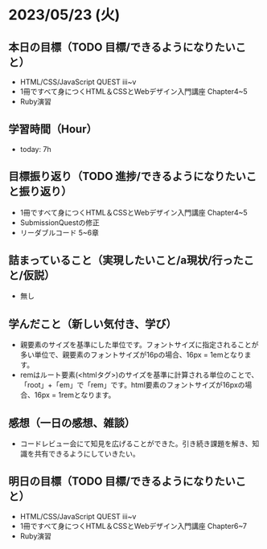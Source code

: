 # 2023/05/23 (火)

## 本日の目標（TODO 目標/できるようになりたいこと）

- HTML/CSS/JavaScript QUEST ⅲ~v
- 1冊ですべて身につくHTML＆CSSとWebデザイン入門講座 Chapter4~5
- Ruby演習

## 学習時間（Hour）

- today: 7h

## 目標振り返り（TODO 進捗/できるようになりたいこと振り返り）

- 1冊ですべて身につくHTML＆CSSとWebデザイン入門講座 Chapter4~5
- SubmissionQuestの修正
- リーダブルコード 5~6章

## 詰まっていること（実現したいこと/a現状/行ったこと/仮説）

- 無し

## 学んだこと（新しい気付き、学び）

- 親要素のサイズを基準にした単位です。フォントサイズに指定されることが多い単位で、親要素のフォントサイズが16pの場合、16px = 1emとなります。
- remはルート要素(<htmlタグ>)のサイズを基準に計算される単位のことで、「root」+「em」で「rem」です。html要素のフォントサイズが16pxの場合、16px = 1remとなります。

## 感想（一日の感想、雑談）

- コードレビュー会にて知見を広げることができた。引き続き課題を解き、知識を共有できるようにしていきたい。

## 明日の目標（TODO 目標/できるようになりたいこと）

- HTML/CSS/JavaScript QUEST ⅲ~v
- 1冊ですべて身につくHTML＆CSSとWebデザイン入門講座 Chapter6~7
- Ruby演習